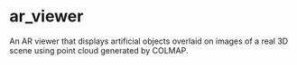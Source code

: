 # ar_viewer
An AR viewer that displays artificial objects overlaid on images of a real 3D scene using point cloud generated by COLMAP.
